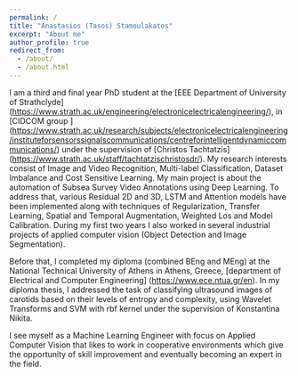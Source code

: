 ```yaml
---
permalink: /
title: "Anastasios (Tasos) Stamoulakatos"
excerpt: "About me"
author_profile: true
redirect_from: 
  - /about/
  - /about.html
---
```


I am a third and final year PhD student at the [EEE Department of University of Strathclyde] (https://www.strath.ac.uk/engineering/electronicelectricalengineering/), in [CIDCOM group ] (https://www.strath.ac.uk/research/subjects/electronicelectricalengineering/instituteforsensorssignalscommunications/centreforintelligentdynamiccommunications/) under the supervision of [Christos Tachtatzis] (https://www.strath.ac.uk/staff/tachtatzischristosdr/). My research interests consist of Image and Video Recognition, Multi-label Classification, Dataset Imbalance and Cost Sensitive Learning. My main project is about the automation of Subsea Survey Video Annotations using Deep Learning. To address that, various Residual 2D and 3D, LSTM and Attention models have been implemented along with techniques of Regularization, Transfer Learning, Spatial and Temporal Augmentation, Weighted Los and Model Calibration. During my first two years I also worked in several industrial projects of applied computer vision (Object Detection and Image Segmentation).

Before that, I completed my diploma (combined BEng and MEng) at the National Technical University of Athens in Athens, Greece, [department of Electrical and Computer Engineering] (https://www.ece.ntua.gr/en). In my diploma thesis, I addressed the task of classifying ultrasound images of carotids based on their levels of entropy and complexity, using Wavelet Transforms and SVM with rbf kernel under the supervision of Konstantina Nikita.

I see myself as a Machine Learning Engineer with focus on Applied Computer Vision that likes to work in cooperative environments which give the opportunity of skill improvement and eventually becoming an expert in the field.


